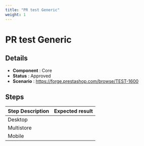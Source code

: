 ```yaml
---
title: "PR test Generic"
weight: 1
---
```


# PR test Generic
## Details
* **Component** : Core
* **Status** : Approved
* **Scenario** : https://forge.prestashop.com/browse/TEST-1600

## Steps
| Step Description | Expected result |
| ----- | ----- |
| Desktop |  |
| Multistore |  |
| Mobile |  |
